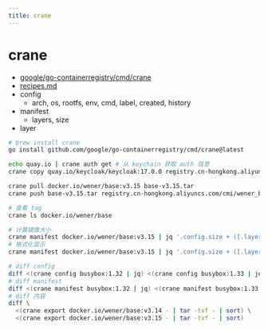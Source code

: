 ```yaml
---
title: crane
---
```


# crane

- [google/go-containerregistry/cmd/crane](https://github.com/google/go-containerregistry/blob/main/cmd/crane)
- [recipes.md](https://github.com/google/go-containerregistry/blob/main/cmd/crane/recipes.md)
- config
  - arch, os, rootfs, env, cmd, label, created, history
- manifest
  - layers, size
- layer


```bash
# brew install crane
go install github.com/google/go-containerregistry/cmd/crane@latest

echo quay.io | crane auth get # 从 keychain 获取 auth 信息
crane copy quay.io/keycloak/keycloak:17.0.0 registry.cn-hongkong.aliyuncs.com/cmi/keycloak_keycloak

crane pull docker.io/wener/base:v3.15 base-v3.15.tar
crane push base-v3.15.tar registry.cn-hongkong.aliyuncs.com/cmi/wener_base:v3.15

# 查看 tag
crane ls docker.io/wener/base

# 计算镜像大小
crane manifest docker.io/wener/base:v3.15 | jq '.config.size + ([.layers[].size] | add)'
# 格式化显示
crane manifest docker.io/wener/base:v3.15 | jq '.config.size + ([.layers[].size] | add)' | numfmt --to=iec

# diff config
diff <(crane config busybox:1.32 | jq) <(crane config busybox:1.33 | jq)
# diff manifest
diff <(crane manifest busybox:1.32 | jq) <(crane manifest busybox:1.33 | jq)
# diff 内容
diff \
  <(crane export docker.io/wener/base:v3.14 - | tar -tvf - | sort) \
  <(crane export docker.io/wener/base:v3.15 - | tar -tvf - | sort)
```
